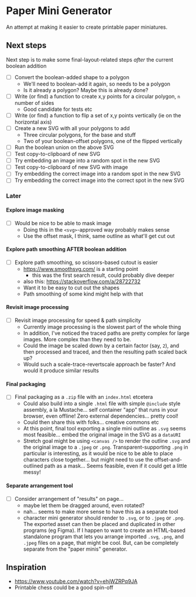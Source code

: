 # Paper Mini Generator

An attempt at making it easier to create printable paper miniatures.

## Next steps

Next step is to make some final-layout-related steps _after_ the current boolean addition

- [ ] Convert the boolean-added shape to a polygon
  - We'll need to boolean-add it again, so needs to be a polygon
  - Is it already a polygon? Maybe this is already done?
- [ ] Write (or find) a function to create x,y points for a circular polygon, `n` number of sides
  - Good candidate for tests etc
- [ ] Write (or find) a function to flip a set of x,y points vertically (ie on the horizontal axis)
- [ ] Create a new SVG with all your polygons to add
  - Three circular polygons, for the base and stuff
  - Two of your boolean-offset polygons, one of the flipped vertically
- [ ] Run the boolean union on the above SVG
- [ ] Test copy-to-clipboard of new SVG
- [ ] Try embedding an image into a random spot in the new SVG
- [ ] Test copy-to-clipboard of new SVG with image
- [ ] Try embedding the correct image into a random spot in the new SVG
- [ ] Try embedding the correct image into the correct spot in the new SVG

### Later

#### Explore image masking

- [ ] Would be nice to be able to mask image
  - Doing this in the `<svg>`-approved way probably makes sense
  - Use the offset mask, I think, same outline as what'll get cut out

#### Explore path smoothing AFTER boolean addition

- [ ] Explore path smoothing, so scissors-based cutout is easier
  - <https://www.smoothsvg.com/> is a starting point
    - this was the first search result, could probably dive deeper
  - also this: <https://stackoverflow.com/a/28722732>
  - Want it to be easy to cut out the shapes
  - Path smoothing of some kind might help with that

#### Revisit image processing

- [ ] Revisit image processing for speed & path simplicity
  - Currently image processing is the slowest part of the whole thing
  - In addition, I've noticed the traced paths are pretty complex for large images. More complex than they need to be.
  - Could the image be scaled down by a certain factor (say, `2`), and then processed and traced, and then the resulting path scaled back up?
  - Would such a scale-trace-revertscale approach be faster? And would it produce similar results

#### Final packaging

- [ ] Final packaging as a `.zip` file with an `index.html` etcetera
  - Could also build into a single `.html` file with simple `@include` style assembly, a la Mustache... self container "app" that runs in your browser, even offline! Zero external dependencies... pretty cool!
  - Could then share this with folks... creative commons etc
  - At this point, final tool exporting a single mini outline as `.svg` seems most feasible... embed the original image in the SVG as a `dataURI`
  - Stretch goal might be using `<canvas />` to render the outline `.svg` and the original image to a `.jpeg` or `.png`. Transparent-supporting `.png` in particular is interesting, as it would be nice to be able to place characters close together... but might need to use the offset-and-outlined path as a mask... Seems feasible, even if it could get a little messy!

#### Separate arrangement tool

- [ ] Consider arrangement of "results" on page...
  - maybe let them be dragged around, even rotated?
  - nah... seems to make more sense to have this as a separate tool
  - character mini generator should render to `.svg`, or to `.jpeg` or `.png`. The exported asset can then be placed and duplicated in other programs (eg Figma). If I happen to want to create an HTML-based standalone program that lets you arrange imported `.svg`, `.png`, and `.jpeg` files on a page, that might be cool. But, can be completely separate from the "paper minis" generator.

## Inspiration

- <https://www.youtube.com/watch?v=ehjWZRPq9JA>
- Printable chess could be a good spin-off
